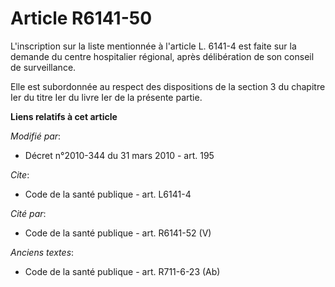 # Article R6141-50

L'inscription sur la liste mentionnée à l'article L. 6141-4 est faite sur la demande du centre hospitalier régional, après
délibération de son conseil de surveillance.

Elle est subordonnée au respect des dispositions de la section 3 du chapitre Ier du titre Ier du livre Ier de la présente
partie.

**Liens relatifs à cet article**

_Modifié par_:

  - Décret n°2010-344 du 31 mars 2010 - art. 195

_Cite_:

  - Code de la santé publique - art. L6141-4

_Cité par_:

  - Code de la santé publique - art. R6141-52 (V)

_Anciens textes_:

  - Code de la santé publique - art. R711-6-23 (Ab)
